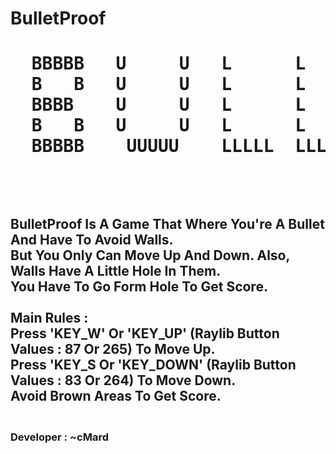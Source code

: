 # BulletProof

<h1><pre>
  BBBBB   U     U   L      L        EEEEE   TTTTTT   PPPPP   RRRRR        OOOOOOO   OOOOOOO   FFFFF                                
  B   B   U     U   L      L        E          T     P   P   R    R       O     O   O     O   F                               
  BBBB    U     U   L      L        EEEE       T     PPPPP   RRRRRR       O     O   O     O   FFF                               
  B   B   U     U   L      L        E          T     P       R     R      O     O   O     O   F                              
  BBBBB    UUUUU    LLLLL  LLLLL    EEEEE      T     P       R      R     OOOOOOO   OOOOOOO   F                                
                                                                                                                           
  </pre>
</h1>
<h2>
BulletProof Is A Game That Where You're A Bullet And Have To Avoid Walls.      
<br>   
But You Only Can Move Up And Down. Also, Walls Have A Little Hole In Them.     
<br>  
You Have To Go Form Hole To Get Score.
<br>
<br>
Main Rules :                                                                      
<br>
Press 'KEY_W' Or 'KEY_UP' (Raylib Button Values : 87 Or 265) To Move Up.          
<br>
Press 'KEY_S Or 'KEY_DOWN' (Raylib Button Values : 83 Or 264) To Move Down.       
<br>
Avoid Brown Areas To Get Score.                                              
<br>
</h2>
<h3><br>
Developer : ~cMard
<br>                                               
</h3>
<br>

